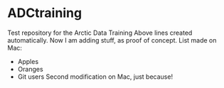 # ADCtraining
Test repository for the Arctic Data Training
Above lines created automatically.  Now I am adding stuff, as proof of concept.
List made on Mac:
* Apples
* Oranges
* Git users
Second modification on Mac, just because!